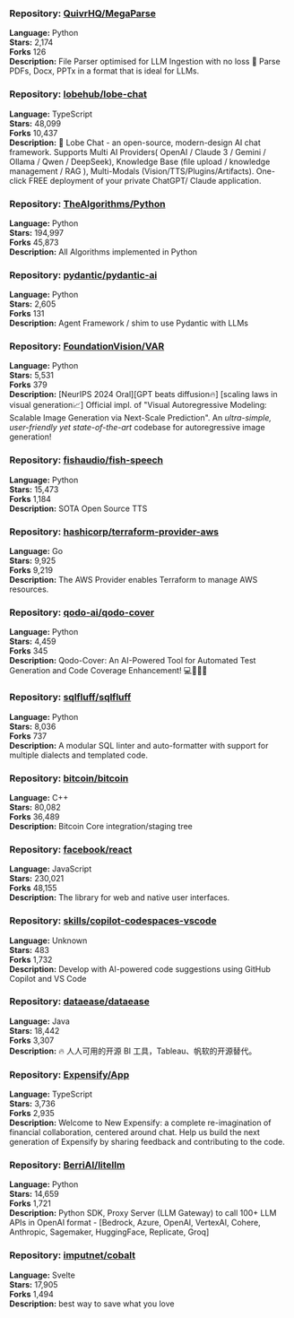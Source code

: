 ### **Repository:** [QuivrHQ/MegaParse](https://github.com/QuivrHQ/MegaParse)  

**Language:** Python  
**Stars:** 2,174  
**Forks** 126  
**Description:** File Parser optimised for LLM Ingestion with no loss 🧠 Parse PDFs, Docx, PPTx in a format that is ideal for LLMs.  

### **Repository:** [lobehub/lobe-chat](https://github.com/lobehub/lobe-chat)  

**Language:** TypeScript  
**Stars:** 48,099  
**Forks** 10,437  
**Description:** 🤯 Lobe Chat - an open-source, modern-design AI chat framework. Supports Multi AI Providers( OpenAI / Claude 3 / Gemini / Ollama / Qwen / DeepSeek), Knowledge Base (file upload / knowledge management / RAG ), Multi-Modals (Vision/TTS/Plugins/Artifacts). One-click FREE deployment of your private ChatGPT/ Claude application.  

### **Repository:** [TheAlgorithms/Python](https://github.com/TheAlgorithms/Python)  

**Language:** Python  
**Stars:** 194,997  
**Forks** 45,873  
**Description:** All Algorithms implemented in Python  

### **Repository:** [pydantic/pydantic-ai](https://github.com/pydantic/pydantic-ai)  

**Language:** Python  
**Stars:** 2,605  
**Forks** 131  
**Description:** Agent Framework / shim to use Pydantic with LLMs  

### **Repository:** [FoundationVision/VAR](https://github.com/FoundationVision/VAR)  

**Language:** Python  
**Stars:** 5,531  
**Forks** 379  
**Description:** [NeurIPS 2024 Oral][GPT beats diffusion🔥] [scaling laws in visual generation📈] Official impl. of "Visual Autoregressive Modeling: Scalable Image Generation via Next-Scale Prediction". An *ultra-simple, user-friendly yet state-of-the-art* codebase for autoregressive image generation!  

### **Repository:** [fishaudio/fish-speech](https://github.com/fishaudio/fish-speech)  

**Language:** Python  
**Stars:** 15,473  
**Forks** 1,184  
**Description:** SOTA Open Source TTS  

### **Repository:** [hashicorp/terraform-provider-aws](https://github.com/hashicorp/terraform-provider-aws)  

**Language:** Go  
**Stars:** 9,925  
**Forks** 9,219  
**Description:** The AWS Provider enables Terraform to manage AWS resources.  

### **Repository:** [qodo-ai/qodo-cover](https://github.com/qodo-ai/qodo-cover)  

**Language:** Python  
**Stars:** 4,459  
**Forks** 345  
**Description:** Qodo-Cover: An AI-Powered Tool for Automated Test Generation and Code Coverage Enhancement! 💻🤖🧪🐞  

### **Repository:** [sqlfluff/sqlfluff](https://github.com/sqlfluff/sqlfluff)  

**Language:** Python  
**Stars:** 8,036  
**Forks** 737  
**Description:** A modular SQL linter and auto-formatter with support for multiple dialects and templated code.  

### **Repository:** [bitcoin/bitcoin](https://github.com/bitcoin/bitcoin)  

**Language:** C++  
**Stars:** 80,082  
**Forks** 36,489  
**Description:** Bitcoin Core integration/staging tree  

### **Repository:** [facebook/react](https://github.com/facebook/react)  

**Language:** JavaScript  
**Stars:** 230,021  
**Forks** 48,155  
**Description:** The library for web and native user interfaces.  

### **Repository:** [skills/copilot-codespaces-vscode](https://github.com/skills/copilot-codespaces-vscode)  

**Language:** Unknown  
**Stars:** 483  
**Forks** 1,732  
**Description:** Develop with AI-powered code suggestions using GitHub Copilot and VS Code  

### **Repository:** [dataease/dataease](https://github.com/dataease/dataease)  

**Language:** Java  
**Stars:** 18,442  
**Forks** 3,307  
**Description:** 🔥 人人可用的开源 BI 工具，Tableau、帆软的开源替代。  

### **Repository:** [Expensify/App](https://github.com/Expensify/App)  

**Language:** TypeScript  
**Stars:** 3,736  
**Forks** 2,935  
**Description:** Welcome to New Expensify: a complete re-imagination of financial collaboration, centered around chat. Help us build the next generation of Expensify by sharing feedback and contributing to the code.  

### **Repository:** [BerriAI/litellm](https://github.com/BerriAI/litellm)  

**Language:** Python  
**Stars:** 14,659  
**Forks** 1,721  
**Description:** Python SDK, Proxy Server (LLM Gateway) to call 100+ LLM APIs in OpenAI format - [Bedrock, Azure, OpenAI, VertexAI, Cohere, Anthropic, Sagemaker, HuggingFace, Replicate, Groq]  

### **Repository:** [imputnet/cobalt](https://github.com/imputnet/cobalt)  

**Language:** Svelte  
**Stars:** 17,905  
**Forks** 1,494  
**Description:** best way to save what you love  

